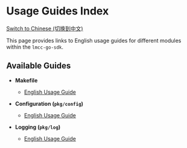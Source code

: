 # Usage Guides Index

[Switch to Chinese (切换到中文)](./index_zh.md)

This page provides links to English usage guides for different modules within the `lmcc-go-sdk`.

## Available Guides

*   **Makefile**
    *   [English Usage Guide](./makefile/makefile_usage_en.md)

*   **Configuration (`pkg/config`)**
    *   [English Usage Guide](./config/config_usage_en.md)

*   **Logging (`pkg/log`)**
    *   [English Usage Guide](./log/log_usage_en.md)
